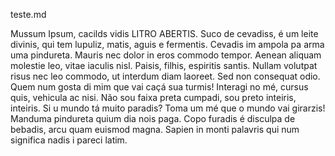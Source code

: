 teste.md

Mussum Ipsum, cacilds vidis LITRO ABERTIS.  Suco de cevadiss, é um leite
divinis, qui tem lupuliz, matis, aguis e fermentis. Cevadis im ampola
pa arma uma pindureta. Mauris nec dolor in eros commodo tempor. Aenean
aliquam molestie leo, vitae iaculis nisl. Paisis, filhis, espiritis
santis. Nullam volutpat risus nec leo commodo, ut interdum diam
laoreet. Sed non consequat odio. Quem num gosta di mim que vai caçá
sua turmis! Interagi no mé, cursus quis, vehicula ac nisi. Não sou
faixa preta cumpadi, sou preto inteiris, inteiris. Si u mundo tá muito
paradis? Toma um mé que o mundo vai girarzis! Manduma pindureta quium
dia nois paga. Copo furadis é disculpa de bebadis, arcu quam euismod
magna. Sapien in monti palavris qui num significa nadis i pareci latim.